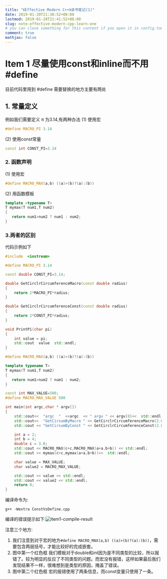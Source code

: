 ```yaml
---
title: "《Effective Modern C++》读书笔记(1)"
date: 2019-01-20T21:38:52+08:00
lastmod: 2019-01-28T21:41:52+08:00
slug: note-effective-modern-cpp-learn-one
# you can close something for this content if you open it in config.toml.
comment: true
mathjax: false
---
```


# Item 1 尽量使用const和inline而不用#define

目前代码里用到 #define 需要替换的地方主要有两处

## 1. 常量定义

例如我们需要定义 π 为3.14,有两种办法
(1) 使用宏

```cpp {linenos=table}
#define MACRO_PI 3.14
```

(2) 使用const常量

```cpp {linenos=table}
const int CONST_PI=3.14
```

### 2. 函数声明

(1) 使用宏

```cpp {linenos=table}
#define MACRO_MAX(a,b) ((a)>(b)?(a):(b))
```

(2) 用函数模板

```cpp {linenos=table}
template <typename T>
T mymax(T num1,T num2)
{
   return num1>num2 ? num1 : num2;
}
```

### 3.两者的区别

代码示例如下

```cpp {linenos=table}
#include  <iostream>

#define MACRO_PI 3.14

const double CONST_PI=3.14;

double GetCirclrCircumferenceMacro(const double radius)
{
    return 2*MACRO_PI*radius;
}

double GetCirclrCircumferenceConst(const double radius)
{
    return 2*CONST_PI*radius;
}

void PrintPi(char pi)
{
    int value = pi;
    std::cout  value  std::endl;
}

#define MACRO_MAX(a,b) ((a)>(b)?(a):(b))

template typename T>
T mymax(T num1,T num2)
{
   return num1>num2 ? num1 : num2;
}

const int MAX_VALUE=500;
#define MACRO_MAX_VALUE 500

int main(int argc,char * argv[])
{
    std::cout<<  "argc  "  <<argc  << " argv " << argv[0]<<  std::endl;
    std::cout<<  "GetCirsumByMacro " << GetCirclrCircumferenceMacro(2.0)  <<std::endl;
    std::cout << "GetCirsumByConst " << GetCirclrCircumferenceConst(2.0) << std::endl;

    int a = 2;
    int b = 4;
    double c = 3.0;
    std::cout << MACRO_MAX(c+c,MACRO_MAX(a+a,b+b)) << std::endl;
    std::cout << mymax(c+c,mymax(a+a,b+b))<<  std::endl;

    char value = MAX_VALUE;
    char value2 = MACRO_MAX_VALUE;

    std::cout << value << std::endl;
    std::cout << value2 << std::endl;  
    return 0;
}
```

编译命令为:

```console
g++ -Wextra ConstVsDefine.cpp 
```

编译的错误提示如下:![item1-compile-result](https://www.dennisthink.com/image/2019/01/item1_compile_result.png)

注意三个地方:
1. 我们注意到对于宏的地方```#define MACRO_MAX(a,b) ((a)>(b)?(a):(b))```，需要包含两层括号，才能比较好的完成嵌套。
2. 图中第一个红色框
我们模板对于double和int因为是不同类型的比较，所以报错了。较为明显的反应了不同类型的问题。而宏没有报错，这样如果最后我们发现结果不一样，很难想到是类型的原因，掩盖了错误。
3. 图中第二个红色框
宏的报错使用了两条信息，而const变量只使用了一条。